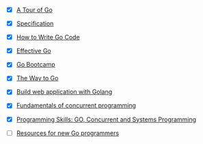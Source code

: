 - [x] [A Tour of Go](http://tour.golang.org/#1)
- [x] [Specification](http://tip.golang.org/ref/spec)
- [x] [How to Write Go Code](http://golang.org/doc/code.html)
- [x] [Effective Go](http://golang.org/doc/effective_go.html)
- [x] [Go Bootcamp](http://www.golangbootcamp.com/book)
- [x] [The Way to Go](http://www.amazon.com/dp/1469769166)
- [x] [Build web application with Golang](https://github.com/astaxie/build-web-application-with-golang/blob/master/en/eBook/preface.md)
- [x] [Fundamentals of concurrent programming](http://www.nada.kth.se/~snilsson/concurrency/)
- [x] [Programming Skills: GO, Concurrent and Systems Programming](http://www.cs.rit.edu/~ats/go-2011-2/index.xml)
- [ ] [Resources for new Go programmers](http://dave.cheney.net/resources-for-new-go-programmers)

